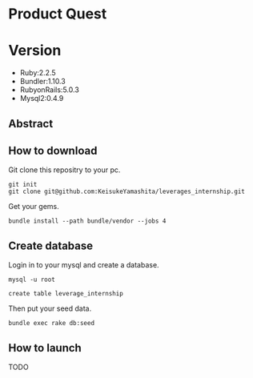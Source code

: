 # Product Quest

# Version

- Ruby:2.2.5
- Bundler:1.10.3
- RubyonRails:5.0.3
- Mysql2:0.4.9


## Abstract

## How to download

Git clone this repositry to your pc.

```
git init
git clone git@github.com:KeisukeYamashita/leverages_internship.git
```

Get your gems.

```
bundle install --path bundle/vendor --jobs 4
```

## Create database 

Login in to your mysql and create a database.

```
mysql -u root

create table leverage_internship
```

Then put your seed data.

```
bundle exec rake db:seed
```

## How to launch
TODO
